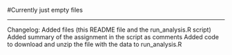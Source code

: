 #Currently just empty files


____________________________________________________________

Changelog:
Added files (this README file and the run_analysis.R script)
Added summary of the assignment in the script as comments
Added code to download and unzip the file with the data to run_analysis.R